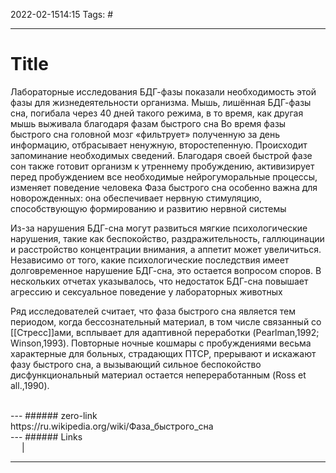 2022-02-1514:15
Tags: #

---
# Title
Лабораторные исследования БДГ-фазы показали необходимость этой фазы для жизнедеятельности организма. Мышь, лишённая БДГ-фазы сна, погибала через 40 дней такого режима, в то время, как другая мышь выживала благодаря фазам быстрого сна
Во время фазы быстрого сна головной мозг «фильтрует» полученную за день информацию, отбрасывает ненужную, второстепенную. Происходит запоминание необходимых сведений. Благодаря своей быстрой фазе сон также готовит организм к утреннему пробуждению, активизирует перед пробуждением все необходимые нейрогуморальные процессы, изменяет поведение человека
Фаза быстрого сна особенно важна для новорожденных: она обеспечивает нервную стимуляцию, способствующую формированию и развитию нервной системы

Из-за нарушения БДГ-сна могут развиться мягкие психологические нарушения, такие как беспокойство, раздражительность, галлюцинации и расстройство концентрации внимания, а аппетит может увеличиться.  Независимо от того, какие психологические последствия имеет долговременное нарушение БДГ-сна, это остается вопросом споров. В нескольких отчетах указывалось, что недостаток БДГ-сна повышает агрессию и сексуальное поведение у лабораторных животных

Ряд исследователей считает, что фаза быстрого сна является тем периодом, когда бессознательный материал, в том числе связанный со [[Стресс]]ами, всплывает для адаптивной переработки (Pearlman,1992; Winson,1993). Повторные ночные кошмары с пробуждениями весьма характерные для больных, страдающих ПТСР, прерывают и искажают фазу быстрого сна, а вызывающий сильное беспокойство дисфункциональный материал остается непереработанным (Ross et аll.,1990).


</br>
---
###### zero-link </br>
https://ru.wikipedia.org/wiki/Фаза_быстрого_сна
</br>
---
###### Links </br>
 &emsp; | &emsp; 


---